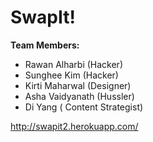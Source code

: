 # SwapIt!

**Team Members:**
* Rawan Alharbi   (Hacker)
* Sunghee Kim     (Hacker)
* Kirti Maharwal  (Designer)
* Asha Vaidyanath (Hussler)
* Di Yang         ( Content Strategist)

http://swapit2.herokuapp.com/
